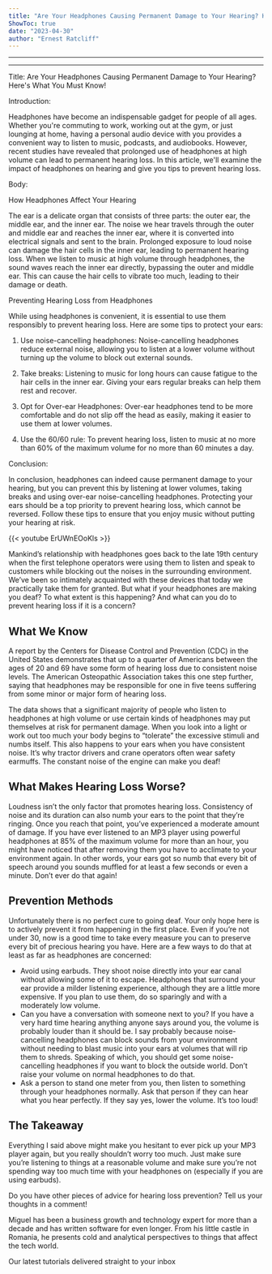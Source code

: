 ```yaml
---
title: "Are Your Headphones Causing Permanent Damage to Your Hearing? Here's What You Must Know!"
ShowToc: true 
date: "2023-04-30"
author: "Ernest Ratcliff"
---
```

*****
---

Title: Are Your Headphones Causing Permanent Damage to Your Hearing? Here's What You Must Know!

Introduction:

Headphones have become an indispensable gadget for people of all ages. Whether you're commuting to work, working out at the gym, or just lounging at home, having a personal audio device with you provides a convenient way to listen to music, podcasts, and audiobooks. However, recent studies have revealed that prolonged use of headphones at high volume can lead to permanent hearing loss. In this article, we'll examine the impact of headphones on hearing and give you tips to prevent hearing loss.

Body:

How Headphones Affect Your Hearing

The ear is a delicate organ that consists of three parts: the outer ear, the middle ear, and the inner ear. The noise we hear travels through the outer and middle ear and reaches the inner ear, where it is converted into electrical signals and sent to the brain. Prolonged exposure to loud noise can damage the hair cells in the inner ear, leading to permanent hearing loss. When we listen to music at high volume through headphones, the sound waves reach the inner ear directly, bypassing the outer and middle ear. This can cause the hair cells to vibrate too much, leading to their damage or death.

Preventing Hearing Loss from Headphones

While using headphones is convenient, it is essential to use them responsibly to prevent hearing loss. Here are some tips to protect your ears:

1. Use noise-cancelling headphones: Noise-cancelling headphones reduce external noise, allowing you to listen at a lower volume without turning up the volume to block out external sounds.

2. Take breaks: Listening to music for long hours can cause fatigue to the hair cells in the inner ear. Giving your ears regular breaks can help them rest and recover.

3. Opt for Over-ear Headphones: Over-ear headphones tend to be more comfortable and do not slip off the head as easily, making it easier to use them at lower volumes.

4. Use the 60/60 rule: To prevent hearing loss, listen to music at no more than 60% of the maximum volume for no more than 60 minutes a day.

Conclusion:

In conclusion, headphones can indeed cause permanent damage to your hearing, but you can prevent this by listening at lower volumes, taking breaks and using over-ear noise-cancelling headphones. Protecting your ears should be a top priority to prevent hearing loss, which cannot be reversed. Follow these tips to ensure that you enjoy music without putting your hearing at risk.

{{< youtube ErUWnEOoKls >}} 



Mankind’s relationship with headphones goes back to the late 19th century when the first telephone operators were using them to listen and speak to customers while blocking out the noises in the surrounding environment. We’ve been so intimately acquainted with these devices that today we practically take them for granted. But what if your headphones are making you deaf? To what extent is this happening? And what can you do to prevent hearing loss if it is a concern?

 
## What We Know
 

 
A report by the Centers for Disease Control and Prevention (CDC) in the United States demonstrates that up to a quarter of Americans between the ages of 20 and 69 have some form of hearing loss due to consistent noise levels. The American Osteopathic Association takes this one step further, saying that headphones may be responsible for one in five teens suffering from some minor or major form of hearing loss.
 
The data shows that a significant majority of people who listen to headphones at high volume or use certain kinds of headphones may put themselves at risk for permanent damage. When you look into a light or work out too much your body begins to “tolerate” the excessive stimuli and numbs itself. This also happens to your ears when you have consistent noise. It’s why tractor drivers and crane operators often wear safety earmuffs. The constant noise of the engine can make you deaf!
 
## What Makes Hearing Loss Worse?
 
Loudness isn’t the only factor that promotes hearing loss. Consistency of noise and its duration can also numb your ears to the point that they’re ringing. Once you reach that point, you’ve experienced a moderate amount of damage. If you have ever listened to an MP3 player using powerful headphones at 85% of the maximum volume for more than an hour, you might have noticed that after removing them you have to acclimate to your environment again. In other words, your ears got so numb that every bit of speech around you sounds muffled for at least a few seconds or even a minute. Don’t ever do that again!
 
## Prevention Methods
 
Unfortunately there is no perfect cure to going deaf. Your only hope here is to actively prevent it from happening in the first place. Even if you’re not under 30, now is a good time to take every measure you can to preserve every bit of precious hearing you have. Here are a few ways to do that at least as far as headphones are concerned:
 
- Avoid using earbuds. They shoot noise directly into your ear canal without allowing some of it to escape. Headphones that surround your ear provide a milder listening experience, although they are a little more expensive. If you plan to use them, do so sparingly and with a moderately low volume.
 - Can you have a conversation with someone next to you? If you have a very hard time hearing anything anyone says around you, the volume is probably louder than it should be. I say probably because noise-cancelling headphones can block sounds from your environment without needing to blast music into your ears at volumes that will rip them to shreds. Speaking of which, you should get some noise-cancelling headphones if you want to block the outside world. Don’t raise your volume on normal headphones to do that.
 - Ask a person to stand one meter from you, then listen to something through your headphones normally. Ask that person if they can hear what you hear perfectly. If they say yes, lower the volume. It’s too loud!

 
## The Takeaway
 
Everything I said above might make you hesitant to ever pick up your MP3 player again, but you really shouldn’t worry too much. Just make sure you’re listening to things at a reasonable volume and make sure you’re not spending way too much time with your headphones on (especially if you are using earbuds).
 
Do you have other pieces of advice for hearing loss prevention? Tell us your thoughts in a comment!
 
Miguel has been a business growth and technology expert for more than a decade and has written software for even longer. From his little castle in Romania, he presents cold and analytical perspectives to things that affect the tech world.
 
Our latest tutorials delivered straight to your inbox




